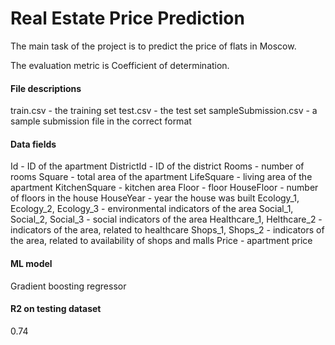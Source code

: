# Real Estate Price Prediction

The main task of the project is to predict the price of flats in Moscow.

The evaluation metric is Coefficient of determination.

#### File descriptions

train.csv - the training set
test.csv - the test set
sampleSubmission.csv - a sample submission file in the correct format

#### Data fields

Id - ID of the apartment
DistrictId - ID of the district
Rooms - number of rooms
Square - total area of the apartment
LifeSquare - living area of the apartment
KitchenSquare - kitchen area
Floor - floor 
HouseFloor - number of floors in the house
HouseYear - year the house was built
Ecology_1, Ecology_2, Ecology_3 - environmental indicators of the area
Social_1, Social_2, Social_3 - social indicators of the area
Healthcare_1, Helthcare_2 - indicators of the area, related to healthcare
Shops_1, Shops_2 - indicators of the area, related to availability of shops and malls 
Price - apartment price

#### ML model

Gradient boosting regressor

#### R2 on testing dataset 

0.74
